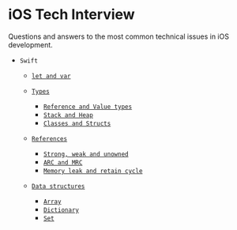 # iOS Tech Interview

Questions and answers to the most common technical issues in iOS development.

- `Swift`
	- [`let and var`](Resources/Swift/Classes_and_Structs/README.md)

	- [`Types`](Resources/Swift/Types/README.md)

		- [`Reference and Value types`](Resources/Swift/Types/README.md#reference-and-value-types)
		- [`Stack and Heap`](Resources/Swift/Classes_and_Structs/README.md#stack-and-heap)
		- [`Classes and Structs`](Resources/Swift/Classes_and_Structs/README.md#classes-and-structures)	
		
	- [`References`](Resources/Swift/References/README.md)
		- [`Strong, weak and unowned`](Resources/Swift/References/README.md)
		- [`ARC and MRC`](Resources/Swift/References/README.md)
		- [`Memory leak and retain cycle`](Resources/Swift/References/README.md)
		
	- [`Data structures`](Resources/Swift/Data_structures/README.md)
		- [`Array`](Resources/Swift/Data_structures/README.md)
		- [`Dictionary`](Resources/Swift/Data_structures/README.md)
		- [`Set`](Resources/Swift/Data_structures/README.md)
